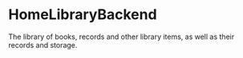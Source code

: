 # HomeLibraryBackend
The library of books, records and other library items, as well as their records and storage.

